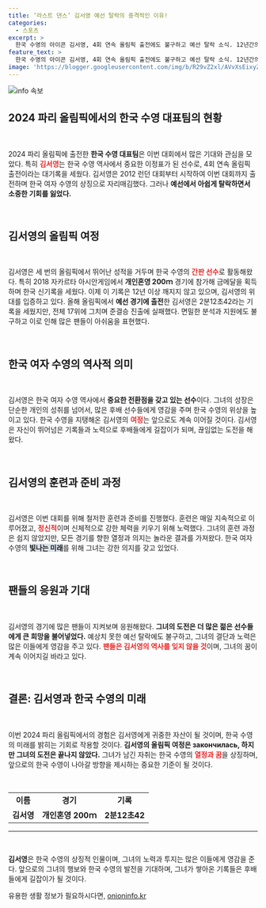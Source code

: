 ```yaml
---
title: ‘라스트 댄스’ 김서영 예선 탈락의 충격적인 이유!
categories:
  - 스포츠
excerpt: >
  한국 수영의 아이콘 김서영, 4회 연속 올림픽 출전에도 불구하고 예선 탈락 소식. 12년간의 역사를 지닌 그녀의 마지막 올림픽은 어떻게 마무리될까? 팬들의 눈물이 글썽이다!
feature_text: >
  한국 수영의 아이콘 김서영, 4회 연속 올림픽 출전에도 불구하고 예선 탈락 소식. 12년간의 역사를 지닌 그녀의 마지막 올림픽은 어떻게 마무리될까? 팬들의 눈물이 글썽이다!
image: 'https://blogger.googleusercontent.com/img/b/R29vZ2xl/AVvXsEixyZcFfHzMRdzZMjFBmAUKJYCLCGyLL1o632UiGVXcaFdKo_bkvkuCioo0uUKlGfBVcT3P84aROyZIXSBEx3Aw5nCQ3pTgDom1WDC4m8eifvWiAmWEEVb4x6G_l8C0QH225ldMjyaFvpxGEBGNO37VmDTDMHGhJPq73UglMfDca1-0aw/s1600/blogspot.png'
---
```


<p><img src="https://blogger.googleusercontent.com/img/b/R29vZ2xl/AVvXsEixyZcFfHzMRdzZMjFBmAUKJYCLCGyLL1o632UiGVXcaFdKo_bkvkuCioo0uUKlGfBVcT3P84aROyZIXSBEx3Aw5nCQ3pTgDom1WDC4m8eifvWiAmWEEVb4x6G_l8C0QH225ldMjyaFvpxGEBGNO37VmDTDMHGhJPq73UglMfDca1-0aw/s1600/blogspot.png" alt="info 속보" /></p>

<h2 data-ke-size="size26">2024 파리 올림픽에서의 한국 수영 대표팀의 현황</h2>

<p data-ke-size="size16">&nbsp;</p>

<p>2024 파리 올림픽에 출전한 <strong>한국 수영 대표팀</strong>은 이번 대회에서 많은 기대와 관심을 모았다. 특히 <b><span style="color: #ee2323;">김서영</span></b>는 한국 수영 역사에서 중요한 이정표가 된 선수로, 4회 연속 올림픽 출전이라는 대기록을 세웠다. 김서영은 2012 런던 대회부터 시작하여 이번 대회까지 출전하며 한국 여자 수영의 상징으로 자리매김했다. 그러나 <strong>예선에서 아쉽게 탈락하면서 소중한 기회를 잃었다.</strong> </p>

<p data-ke-size="size16">&nbsp;</p>

<h2 data-ke-size="size26">김서영의 올림픽 여정</h2>

<p data-ke-size="size16">&nbsp;</p>

<p>김서영은 세 번의 올림픽에서 뛰어난 성적을 거두며 한국 수영의 <b><span style="color: #ee2323;">간판 선수</span></b>로 활동해왔다. 특히 2018 자카르타 아시안게임에서 <strong>개인혼영 200ｍ</strong> 경기에 참가해 금메달을 획득하며 한국 신기록을 세웠다. 이제 이 기록은 12년 이상 깨지지 않고 있으며, 김서영의 위대를 입증하고 있다. 올해 올림픽에서 <strong>예선 경기에 출전</strong>한 김서영은 2분12초42라는 기록을 세웠지만, 전체 17위에 그치며 준결승 진출에 실패했다. 면밀한 분석과 지원에도 불구하고 이로 인해 많은 팬들이 아쉬움을 표현했다.</p>

<p data-ke-size="size16">&nbsp;</p>

<h2 data-ke-size="size26">한국 여자 수영의 역사적 의미</h2>

<p data-ke-size="size16">&nbsp;</p>

<p>김서영은 한국 여자 수영 역사에서 <strong>중요한 전환점을 갖고 있는 선수</strong>이다. 그녀의 성장은 단순한 개인의 성취를 넘어서, 많은 후배 선수들에게 영감을 주며 한국 수영의 위상을 높이고 있다. 한국 수영을 지탱해온 김서영의 <b><span style="color: #ee2323;">여정</span></b>는 앞으로도 계속 이어질 것이다. 김서영은 자신이 뛰어넘은 기록들과 노력으로 후배들에게 길잡이가 되며, 끊임없는 도전을 해왔다. </p>

<p data-ke-size="size16">&nbsp;</p>

<h2 data-ke-size="size26">김서영의 훈련과 준비 과정</h2>

<p data-ke-size="size16">&nbsp;</p>

<p>김서영은 이번 대회를 위해 철저한 훈련과 준비를 진행했다. 훈련은 매일 지속적으로 이루어졌고, <b><span style="color: #ee2323;">정신적</span></b>이며 신체적으로 강한 체력을 키우기 위해 노력했다. 그녀의 훈련 과정은 쉽지 않았지만, 모든 경기를 향한 열정과 의지는 놀라운 결과를 가져왔다. 한국 여자 수영의 <b><span style="background-color: #21538527;">빛나는 미래</span></b>를 위해 그녀는 강한 의지를 갖고 있었다. </p>

<p data-ke-size="size16">&nbsp;</p>

<h2 data-ke-size="size26">팬들의 응원과 기대</h2>

<p data-ke-size="size16">&nbsp;</p>

<p>김서영의 경기에 많은 팬들이 지켜보며 응원해왔다. <strong>그녀의 도전은 더 많은 젊은 선수들에게 큰 희망을 불어넣었다.</strong> 예상치 못한 예선 탈락에도 불구하고, 그녀의 결단과 노력은 많은 이들에게 영감을 주고 있다. <b><span style="color: #ee2323;">팬들은 김서영의 역사를 잊지 않을 것</span></b>이며, 그녀의 꿈이 계속 이어지길 바라고 있다. </p>

<p data-ke-size="size16">&nbsp;</p>

<h2 data-ke-size="size26">결론: 김서영과 한국 수영의 미래</h2>

<p data-ke-size="size16">&nbsp;</p>

<p>이번 2024 파리 올림픽에서의 경험은 김서영에게 귀중한 자산이 될 것이며, 한국 수영의 미래를 밝히는 기회로 작용할 것이다. <strong>김서영의 올림픽 여정은 закончилась, 하지만 그녀의 도전은 끝나지 않았다.</strong> 그녀가 남긴 자취는 한국 수영의 <b><span style="color: #ee2323;">열정과 꿈</span></b>을 상징하며, 앞으로의 한국 수영이 나아갈 방향을 제시하는 중요한 기준이 될 것이다.</p>

<p data-ke-size="size16">&nbsp;</p>

<table>
<tr>
<td style="text-align: center; height: 30px;"><b>이름</b></td>
<td style="text-align: center; height: 30px;"><b>경기</b></td>
<td style="text-align: center; height: 30px;"><b>기록</b></td>
</tr>
<tr>
<td style="text-align: center; height: 30px;"><b>김서영</b></td>
<td style="text-align: center; height: 30px;"><b>개인혼영 200ｍ</b></td>
<td style="text-align: center; height: 30px;"><b>2분12초42</b></td>
</tr>
</table>

<hr> 

<p data-ke-size="size16">&nbsp;</p>

<p><strong>김서영</strong>은 한국 수영의 상징적 인물이며, 그녀의 노력과 투지는 많은 이들에게 영감을 준다. 앞으로의 그녀의 행보와 한국 수영의 발전을 기대하며, 그녀가 쌓아온 기록들은 후배들에게 길잡이가 될 것이다. </p>
유용한 생활 정보가 필요하시다면, <a href="https://onioninfo.kr" rel="dofollow">onioninfo.kr</a>


